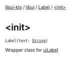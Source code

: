 [libui-ktx](../../index.md) / [libui](../index.md) / [Label](index.md) / [&lt;init&gt;](./-init-.md)

# &lt;init&gt;

`Label(text: `[`String`](https://kotlinlang.org/api/latest/jvm/stdlib/kotlin/-string/index.html)`)`

Wrapper class for [uiLabel](#)

